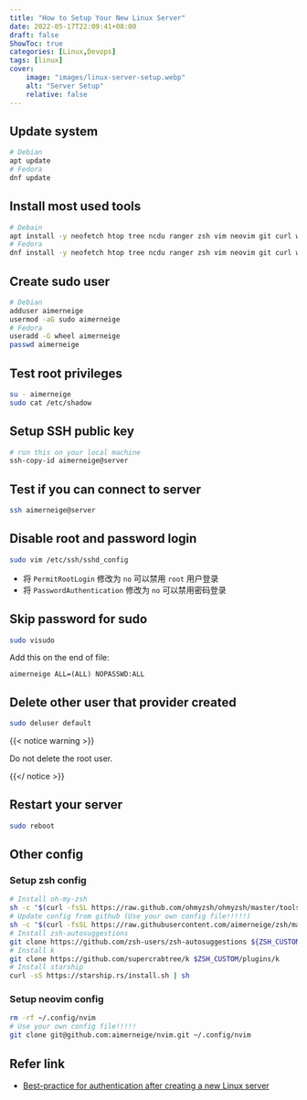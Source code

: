 ```yaml
---
title: "How to Setup Your New Linux Server"
date: 2022-05-17T22:09:41+08:00
draft: false
ShowToc: true
categories: [Linux,Devops]
tags: [linux]
cover:
    image: "images/linux-server-setup.webp"
    alt: "Server Setup"
    relative: false
---
```


## Update system

```bash
# Debian
apt update
# Fedora
dnf update
```

## Install most used tools

```bash
# Debain
apt install -y neofetch htop tree ncdu ranger zsh vim neovim git curl wget lsd
# Fedora
dnf install -y neofetch htop tree ncdu ranger zsh vim neovim git curl wget lsd
```

## Create sudo user

```bash
# Debian
adduser aimerneige
usermod -aG sudo aimerneige
# Fedora
useradd -G wheel aimerneige
passwd aimerneige
```

## Test root privileges

```bash
su - aimerneige
sudo cat /etc/shadow
```

## Setup SSH public key

```bash
# run this on your local machine
ssh-copy-id aimerneige@server
```

## Test if you can connect to server

```bash
ssh aimerneige@server
```

## Disable root and password login

```bash
sudo vim /etc/ssh/sshd_config
```

- 将 `PermitRootLogin` 修改为 `no` 可以禁用 `root` 用户登录
- 将 `PasswordAuthentication` 修改为 `no` 可以禁用密码登录

## Skip password for sudo

```bash
sudo visudo
```

Add this on the end of file:

```
aimerneige ALL=(ALL) NOPASSWD:ALL
```

## Delete other user that provider created

```bash
sudo deluser default
```

{{< notice warning >}}

Do not delete the root user.

{{</ notice >}}

## Restart your server

```bash
sudo reboot
```

## Other config

### Setup zsh config

```bash
# Install oh-my-zsh
sh -c "$(curl -fsSL https://raw.github.com/ohmyzsh/ohmyzsh/master/tools/install.sh)"
# Update config from github (Use your own config file!!!!!)
sh -c "$(curl -fsSL https://raw.githubusercontent.com/aimerneige/zsh/master/install.sh)"
# Install zsh-autosuggestions
git clone https://github.com/zsh-users/zsh-autosuggestions ${ZSH_CUSTOM:-~/.oh-my-zsh/custom}/plugins/zsh-autosuggestions
# Install k
git clone https://github.com/supercrabtree/k $ZSH_CUSTOM/plugins/k
# Install starship
curl -sS https://starship.rs/install.sh | sh
```

### Setup neovim config

```bash
rm -rf ~/.config/nvim
# Use your own config file!!!!!
git clone git@github.com:aimerneige/nvim.git ~/.config/nvim
```

## Refer link

- [Best-practice for authentication after creating a new Linux server](https://anduin.aiursoft.com/post/2020/7/26/bestpractice-for-authentication-after-creating-a-new-linux-server)
